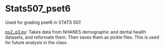 # Stats507_pset6

Used for grading pset6 in STATS 507.

[ps2_q3.py](https://github.com/brodyee/Stats507_pset6/ps2_q3.py): Takes data 
from NHANES demographic and dental health datasets, and reformate them. Then 
saves them as pickle files. This is used for future analysis in the class.

